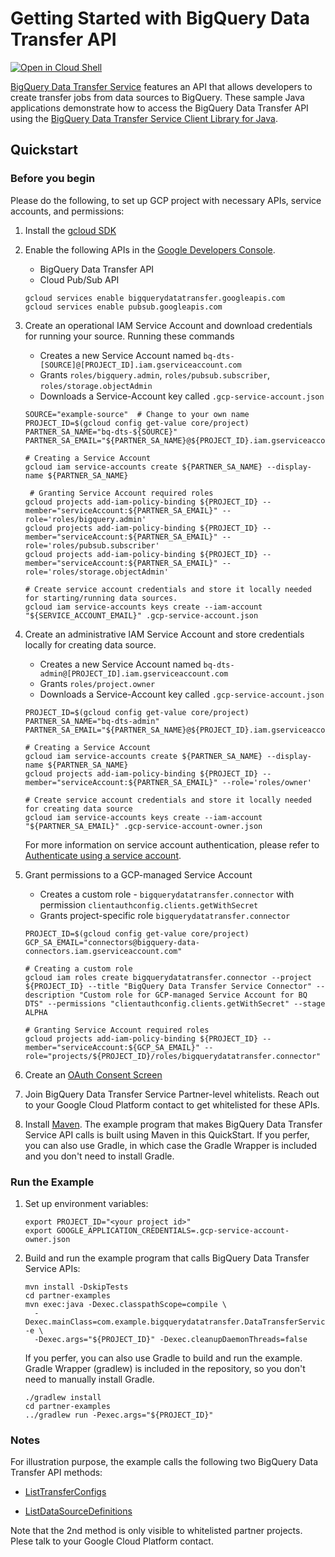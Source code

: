# Getting Started with BigQuery Data Transfer API

<a href="https://console.cloud.google.com/cloudshell/open?git_repo=https://github.com/GoogleCloudPlatform/java-docs-samples&page=editor&open_in_editor=bigquery/datatransfer/cloud-client/README.md">
<img alt="Open in Cloud Shell" src ="http://gstatic.com/cloudssh/images/open-btn.png"></a>

[BigQuery Data Transfer Service][BigQuery Data Transfer] features an API that
allows developers to create transfer jobs from data sources to BigQuery.
These sample Java applications demonstrate how to access the BigQuery Data
Transfer API using the [BigQuery Data Transfer Service Client Library for
Java][bigquery-dts-client-java].

[BigQuery Data Transfer]: https://cloud.google.com/bigquery/docs/transfer-service-overview
[bigquery-dts-client-java]: https://github.com/cmm08/bq-dts-partner-clients/tree/master/gapic-google-cloud-bigquerydatatransfer-v1

## Quickstart

### Before you begin

Please do the following, to set up GCP project with necessary APIs, service
accounts, and permissions:

1. Install the [gcloud SDK](https://cloud.google.com/sdk/downloads#interactive)

2. Enable the following APIs in the [Google Developers Console](https://console.developers.google.com/project/_/apiui/apiview/pubsub/overview).
    * BigQuery Data Transfer API
    * Cloud Pub/Sub API

    ```
    gcloud services enable bigquerydatatransfer.googleapis.com
    gcloud services enable pubsub.googleapis.com
    ```

3. Create an operational IAM Service Account and download credentials for running your source.  Running these commands
    * Creates a new Service Account named `bq-dts-[SOURCE]@[PROJECT_ID].iam.gserviceaccount.com`
    * Grants `roles/bigquery.admin`, `roles/pubsub.subscriber`, `roles/storage.objectAdmin`
    * Downloads a Service-Account key called `.gcp-service-account.json`

    ```
    SOURCE="example-source"  # Change to your own name 
    PROJECT_ID=$(gcloud config get-value core/project)
    PARTNER_SA_NAME="bq-dts-${SOURCE}"
    PARTNER_SA_EMAIL="${PARTNER_SA_NAME}@${PROJECT_ID}.iam.gserviceaccount.com"

    # Creating a Service Account
    gcloud iam service-accounts create ${PARTNER_SA_NAME} --display-name ${PARTNER_SA_NAME}

     # Granting Service Account required roles
    gcloud projects add-iam-policy-binding ${PROJECT_ID} --member="serviceAccount:${PARTNER_SA_EMAIL}" --role='roles/bigquery.admin'
    gcloud projects add-iam-policy-binding ${PROJECT_ID} --member="serviceAccount:${PARTNER_SA_EMAIL}" --role='roles/pubsub.subscriber'
    gcloud projects add-iam-policy-binding ${PROJECT_ID} --member="serviceAccount:${PARTNER_SA_EMAIL}" --role='roles/storage.objectAdmin'

    # Create service account credentials and store it locally needed for starting/running data sources.
    gcloud iam service-accounts keys create --iam-account "${SERVICE_ACCOUNT_EMAIL}" .gcp-service-account.json
    ```

4. Create an administrative IAM Service Account and store credentials locally for creating data source.
    * Creates a new Service Account named `bq-dts-admin@[PROJECT_ID].iam.gserviceaccount.com`
    * Grants `roles/project.owner`
    * Downloads a Service-Account key called `.gcp-service-account.json`

    ```
    PROJECT_ID=$(gcloud config get-value core/project)
    PARTNER_SA_NAME="bq-dts-admin"
    PARTNER_SA_EMAIL="${PARTNER_SA_NAME}@${PROJECT_ID}.iam.gserviceaccount.com"

    # Creating a Service Account
    gcloud iam service-accounts create ${PARTNER_SA_NAME} --display-name ${PARTNER_SA_NAME}
    gcloud projects add-iam-policy-binding ${PROJECT_ID} --member="serviceAccount:${PARTNER_SA_EMAIL}" --role='roles/owner'

    # Create service account credentials and store it locally needed for creating data source
    gcloud iam service-accounts keys create --iam-account "${PARTNER_SA_EMAIL}" .gcp-service-account-owner.json
    ```

   For more information on service account authentication, please refer to [Authenticate using a service account](https://cloud.google.com/docs/authentication/getting-started).

5. Grant permissions to a GCP-managed Service Account
    * Creates a custom role - `bigquerydatatransfer.connector` with permission `clientauthconfig.clients.getWithSecret`
    * Grants project-specific role `bigquerydatatransfer.connector`

    ```
    PROJECT_ID=$(gcloud config get-value core/project)
    GCP_SA_EMAIL="connectors@bigquery-data-connectors.iam.gserviceaccount.com"

    # Creating a custom role
    gcloud iam roles create bigquerydatatransfer.connector --project ${PROJECT_ID} --title "BigQuery Data Transfer Service Connector" --description "Custom role for GCP-managed Service Account for BQ DTS" --permissions "clientauthconfig.clients.getWithSecret" --stage ALPHA

    # Granting Service Account required roles
    gcloud projects add-iam-policy-binding ${PROJECT_ID} --member="serviceAccount:${GCP_SA_EMAIL}" --role="projects/${PROJECT_ID}/roles/bigquerydatatransfer.connector"
    ```

6. Create an [OAuth Consent Screen](https://support.google.com/cloud/answer/6158849?hl=en#userconsent)

7. Join BigQuery Data Transfer Service Partner-level whitelists.  Reach out to your Google Cloud Platform contact to get whitelisted for these APIs.

8. Install [Maven](http://maven.apache.org/). The example program that makes
   BigQuery Data Transfer Service API calls is built using Maven in this
   QuickStart. If you perfer, you can also use Gradle, in which case the Gradle
   Wrapper is included and you don't need to install Gradle.

### Run the Example

1. Set up environment variables:

   ```
   export PROJECT_ID="<your project id>"
   export GOOGLE_APPLICATION_CREDENTIALS=.gcp-service-account-owner.json
   ```

2. Build and run the example program that calls BigQuery Data Transfer Service
   APIs:

   ```
   mvn install -DskipTests
   cd partner-examples
   mvn exec:java -Dexec.classpathScope=compile \
     -Dexec.mainClass=com.example.bigquerydatatransfer.DataTransferServiceClientSample -e \
     -Dexec.args="${PROJECT_ID}" -Dexec.cleanupDaemonThreads=false
   ```

   If you perfer, you can also use Gradle to build and run the example. Gradle
   Wrapper (gradlew) is included in the repository, so you don't need to
   manually install Gradle.

   ```
   ./gradlew install
   cd partner-examples
   ../gradlew run -Pexec.args="${PROJECT_ID}"
   ```

### Notes

For illustration purpose, the example calls the following two BigQuery Data Transfer API methods:
  * [ListTransferConfigs](https://cloud.google.com/bigquery/docs/reference/datatransfer/rest/v1/projects.locations.transferConfigs/list)

  * [ListDataSourceDefinitions](https://cloud.google.com/bigquery/docs/reference/data-transfer/partner/rest/v1/projects.locations.dataSourceDefinitions/list)

Note that the 2nd method is only visible to whitelisted partner projects. Plese talk to your Google Cloud Platform contact.
